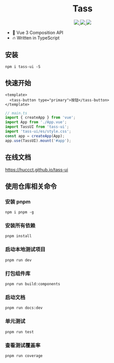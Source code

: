 <!--
 * @Description: Stay hungry，Stay foolish
 * @Author: Huccct
 * @Date: 2023-02-06 13:30:25
 * @LastEditors: Huccct
 * @LastEditTime: 2023-06-16 16:46:05
-->
<h1 align="center">
    Tass
</h1>
<p align="center">
    <a href="#">
        <img src="https://img.shields.io/github/package-json/v/huccct/tass-ui">
    </a>
    <a href="#">
        <img src="https://img.shields.io/github/stars/huccct/tass-ui">
    </a>
    <a href="#">
        <img src="https://img.shields.io/github/license/huccct/tass-ui">
    </a>
</p>

- 💪 Vue 3 Composition API
- 🔥 Written in TypeScript

## 安装

```
npm i tass-ui -S
```

## 快速开始

```vue
<template>
  <tass-button type="primary">按钮</tass-button>
</template>
```

```ts
// main.ts
import { createApp } from 'vue';
import App from './App.vue';
import TassUI from 'tass-ui';
import 'tass-ui/es/style.css';
const app = createApp(App);
app.use(TassUI).mount('#app');
```

## 在线文档

https://huccct.github.io/tass-ui

## 使用仓库相关命令

### 安装 pnpm

```
npm i pnpm -g
```

### 安装所有依赖

```
pnpm install
```

### 启动本地测试项目

```
pnpm run dev
```

### 打包组件库

```
pnpm run build:components
```

### 启动文档

```
pnpm run docs:dev
```

### 单元测试

```
pnpm run test
```

### 查看测试覆盖率

```
pnpm run coverage
```

